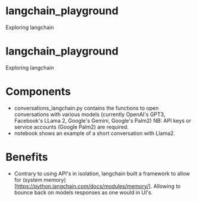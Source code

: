 # langchain_playground
Exploring langchain
# langchain_playground
Exploring langchain

# Components
- conversations_langchain.py contains the functions to open conversations with various models (currently OpenAI's GPT3, Facebook's LLama 2, Google's Gemini, Google's Palm2)
  NB: API keys or service accounts (Google Palm2) are required.
- notebook shows an example of a short conversation with Llama2.

# Benefits
- Contrary to using API's in isolation, langchain built a framework to allow for (system memory)[https://python.langchain.com/docs/modules/memory/]. Allowing to bounce back on models responses as one would in UI's.